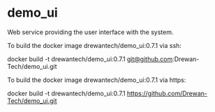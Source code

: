 # demo_ui
Web service providing the user interface with the system.

To build the docker image drewantech/demo_ui:0.7.1 via ssh:

docker build -t drewantech/demo_ui:0.7.1 git@github.com:Drewan-Tech/demo_ui.git

To build the docker image drewantech/demo_ui:0.7.1 via https:

docker build -t drewantech/demo_ui:0.7.1 https://github.com/Drewan-Tech/demo_ui.git
